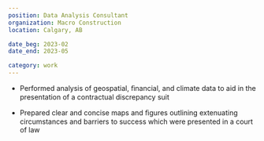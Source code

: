 ```yaml
---
position: Data Analysis Consultant
organization: Macro Construction
location: Calgary, AB

date_beg: 2023-02
date_end: 2023-05

category: work
---
```


- Performed analysis of geospatial, ﬁnancial, and climate data to aid in the presentation of a contractual discrepancy suit

- Prepared clear and concise maps and ﬁgures outlining extenuating circumstances and barriers to success which were presented in a court of law
